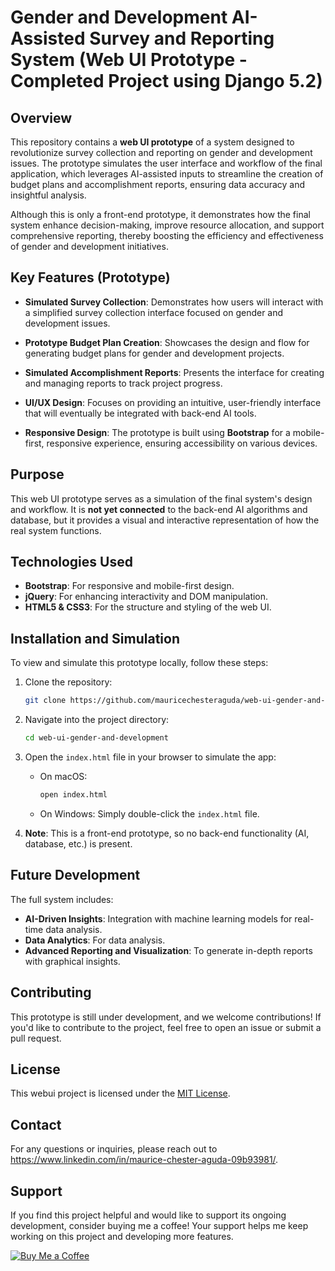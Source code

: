# Gender and Development AI-Assisted Survey and Reporting System (Web UI Prototype - Completed Project using Django 5.2)

## Overview

This repository contains a **web UI prototype** of a system designed to revolutionize survey collection and reporting on gender and development issues. The prototype simulates the user interface and workflow of the final application, which leverages AI-assisted inputs to streamline the creation of budget plans and accomplishment reports, ensuring data accuracy and insightful analysis.

Although this is only a front-end prototype, it demonstrates how the final system enhance decision-making, improve resource allocation, and support comprehensive reporting, thereby boosting the efficiency and effectiveness of gender and development initiatives.

## Key Features (Prototype)

- **Simulated Survey Collection**: Demonstrates how users will interact with a simplified survey collection interface focused on gender and development issues.
  
- **Prototype Budget Plan Creation**: Showcases the design and flow for generating budget plans for gender and development projects.

- **Simulated Accomplishment Reports**: Presents the interface for creating and managing reports to track project progress.

- **UI/UX Design**: Focuses on providing an intuitive, user-friendly interface that will eventually be integrated with back-end AI tools.

- **Responsive Design**: The prototype is built using **Bootstrap** for a mobile-first, responsive experience, ensuring accessibility on various devices.

## Purpose

This web UI prototype serves as a simulation of the final system's design and workflow. It is **not yet connected** to the back-end AI algorithms and database, but it provides a visual and interactive representation of how the real system functions.

## Technologies Used

- **Bootstrap**: For responsive and mobile-first design.
- **jQuery**: For enhancing interactivity and DOM manipulation.
- **HTML5 & CSS3**: For the structure and styling of the web UI.

## Installation and Simulation

To view and simulate this prototype locally, follow these steps:

1. Clone the repository:
    ```bash
    git clone https://github.com/mauricechesteraguda/web-ui-gender-and-development.git
    ```

2. Navigate into the project directory:
    ```bash
    cd web-ui-gender-and-development
    ```

3. Open the `index.html` file in your browser to simulate the app:
    - On macOS:
      ```bash
      open index.html
      ```
    - On Windows:
      Simply double-click the `index.html` file.

4. **Note**: This is a front-end prototype, so no back-end functionality (AI, database, etc.) is present.

## Future Development

The full system includes:

- **AI-Driven Insights**: Integration with machine learning models for real-time data analysis.
- **Data Analytics**: For data analysis.
- **Advanced Reporting and Visualization**: To generate in-depth reports with graphical insights.

## Contributing

This prototype is still under development, and we welcome contributions! If you'd like to contribute to the project, feel free to open an issue or submit a pull request.

## License

This webui project is licensed under the [MIT License](LICENSE).

## Contact

For any questions or inquiries, please reach out to https://www.linkedin.com/in/maurice-chester-aguda-09b93981/.

## Support

If you find this project helpful and would like to support its ongoing development, consider buying me a coffee! Your support helps me keep working on this project and developing more features.

[![Buy Me a Coffee](https://www.buymeacoffee.com/assets/img/custom_images/yellow_img.png)](https://www.buymeacoffee.com/mauriceague)

